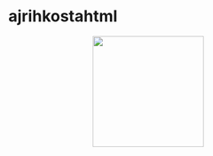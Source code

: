 # ajrihkostahtml
<div id="header" align="center">
  <img src="https://avatars.dzeninfra.ru/get-zen_doc/1926321/pub_64ec492879aeaf5303b566cd_64ec4c469e6fc8695c849397/orig" width="200"/>
</div>
